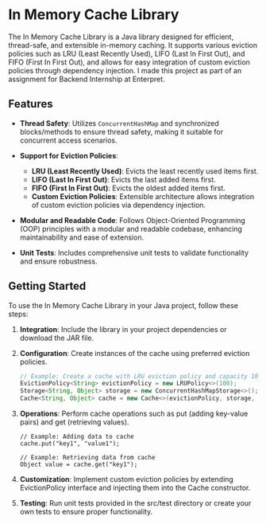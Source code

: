 # In Memory Cache Library

The In Memory Cache Library is a Java library designed for efficient, thread-safe, and extensible in-memory caching. It supports various eviction policies such as LRU (Least Recently Used), LIFO (Last In First Out), and FIFO (First In First Out), and allows for easy integration of custom eviction policies through dependency injection.
I made this project as part of an assignment for Backend Internship at Enterpret.

## Features

- **Thread Safety**: Utilizes `ConcurrentHashMap` and synchronized blocks/methods to ensure thread safety, making it suitable for concurrent access scenarios.

- **Support for Eviction Policies**:
  - **LRU (Least Recently Used)**: Evicts the least recently used items first.
  - **LIFO (Last In First Out)**: Evicts the last added items first.
  - **FIFO (First In First Out)**: Evicts the oldest added items first.
  - **Custom Eviction Policies**: Extensible architecture allows integration of custom eviction policies via dependency injection.

- **Modular and Readable Code**: Follows Object-Oriented Programming (OOP) principles with a modular and readable codebase, enhancing maintainability and ease of extension.

- **Unit Tests**: Includes comprehensive unit tests to validate functionality and ensure robustness.

## Getting Started

To use the In Memory Cache Library in your Java project, follow these steps:

1. **Integration**: Include the library in your project dependencies or download the JAR file.

2. **Configuration**: Create instances of the cache using preferred eviction policies.

   ```java
   // Example: Create a cache with LRU eviction policy and capacity 100
   EvictionPolicy<String> evictionPolicy = new LRUPolicy<>(100);
   Storage<String, Object> storage = new ConcurrentHashMapStorage<>();
   Cache<String, Object> cache = new Cache<>(evictionPolicy, storage, true);
   ```
3. **Operations**: Perform cache operations such as put (adding key-value pairs) and get (retrieving values).

   ```
   // Example: Adding data to cache
   cache.put("key1", "value1");

   // Example: Retrieving data from cache
   Object value = cache.get("key1");

   ```

4. **Customization**: Implement custom eviction policies by extending EvictionPolicy interface and injecting them into the Cache constructor.

5. **Testing**: Run unit tests provided in the src/test directory or create your own tests to ensure proper functionality.
